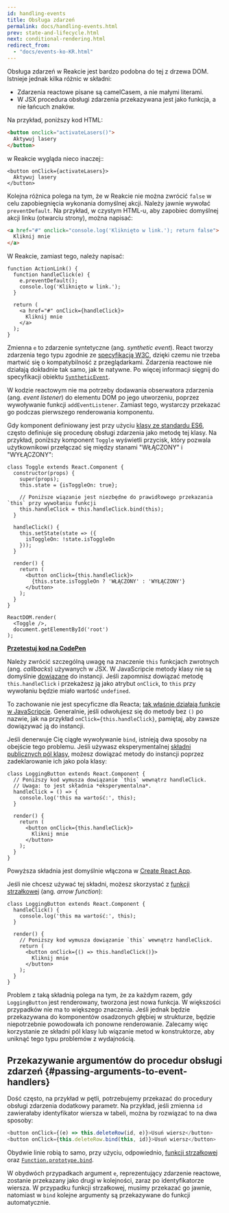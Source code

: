 ```yaml
---
id: handling-events
title: Obsługa zdarzeń
permalink: docs/handling-events.html
prev: state-and-lifecycle.html
next: conditional-rendering.html
redirect_from:
  - "docs/events-ko-KR.html"
---
```


Obsługa zdarzeń w Reakcie jest bardzo podobna do tej z drzewa DOM. Istnieje jednak kilka różnic w składni:

* Zdarzenia reactowe pisane są camelCasem, a nie małymi literami.
* W JSX procedura obsługi zdarzenia przekazywana jest jako funkcja, a nie łańcuch znaków.

Na przykład, poniższy kod HTML:

```html
<button onclick="activateLasers()">
  Aktywuj lasery
</button>
```

w Reakcie wygląda nieco inaczej::

```js{1}
<button onClick={activateLasers}>
  Aktywuj lasery
</button>
```

Kolejna różnica polega na tym, że w Reakcie nie można zwrócić `false` w celu zapobiegnięcia wykonania domyślnej akcji. Należy jawnie wywołać `preventDefault`. Na przykład, w czystym HTML-u, aby zapobiec domyślnej akcji linku (otwarciu strony), można napisać:

```html
<a href="#" onclick="console.log('Kliknięto w link.'); return false">
  Kliknij mnie
</a>
```

W Reakcie, zamiast tego, należy napisać:

```js{2-5,8}
function ActionLink() {
  function handleClick(e) {
    e.preventDefault();
    console.log('Kliknięto w link.');
  }

  return (
    <a href="#" onClick={handleClick}>
      Kliknij mnie
    </a>
  );
}
```

Zmienna `e` to zdarzenie syntetyczne (ang. *synthetic event*). React tworzy zdarzenia tego typu zgodnie ze [specyfikacją W3C](https://www.w3.org/TR/DOM-Level-3-Events/), dzięki czemu nie trzeba martwić się o kompatybilność z przeglądarkami. Zdarzenia reactowe nie działają dokładnie tak samo, jak te natywne. Po więcej informacji sięgnij do specyfikacji obiektu [`SyntheticEvent`](/docs/events.html).

W kodzie reactowym nie ma potrzeby dodawania obserwatora zdarzenia (ang. *event listener*) do elementu DOM po jego utworzeniu, poprzez wywoływanie funkcji `addEventListener`. Zamiast tego, wystarczy przekazać go podczas pierwszego renderowania komponentu.

Gdy komponent definiowany jest przy użyciu [klasy ze standardu ES6](https://developer.mozilla.org/pl/docs/Web/JavaScript/Reference/Classes), często definiuje się procedurę obsługi zdarzenia jako metodę tej klasy. Na przykład, poniższy komponent `Toggle` wyświetli przycisk, który pozwala użytkownikowi przełączać się między stanami "WŁĄCZONY" i "WYŁĄCZONY":

```js{6,7,10-14,18}
class Toggle extends React.Component {
  constructor(props) {
    super(props);
    this.state = {isToggleOn: true};

    // Poniższe wiązanie jest niezbędne do prawidłowego przekazania `this` przy wywołaniu funkcji
    this.handleClick = this.handleClick.bind(this);
  }

  handleClick() {
    this.setState(state => ({
      isToggleOn: !state.isToggleOn
    }));
  }

  render() {
    return (
      <button onClick={this.handleClick}>
        {this.state.isToggleOn ? 'WŁĄCZONY' : 'WYŁĄCZONY'}
      </button>
    );
  }
}

ReactDOM.render(
  <Toggle />,
  document.getElementById('root')
);
```

[**Przetestuj kod na CodePen**](https://codepen.io/gaearon/pen/xEmzGg?editors=0010)

Należy zwrócić szczególną uwagę na znaczenie `this` funkcjach zwrotnych (ang. *callbacks*) używanych w JSX. W JavaScripcie metody klasy nie są domyślnie [dowiązane](https://developer.mozilla.org/pl/docs/Web/JavaScript/Reference/Functions/Funkcje_strzalkowe) do instancji. Jeśli zapomnisz dowiązać metodę `this.handleClick` i przekażesz ją jako atrybut `onClick`, to `this` przy wywołaniu będzie miało wartość `undefined`.

To zachowanie nie jest specyficzne dla Reacta; [tak właśnie działają funkcje w JavaScripcie](https://www.smashingmagazine.com/2014/01/understanding-javascript-function-prototype-bind/). Generalnie, jeśli odwołujesz się do metody bez `()` po nazwie, jak na przykład `onClick={this.handleClick}`, pamiętaj, aby zawsze dowiązywać ją do instancji.

Jeśli denerwuje Cię ciągłe wywoływanie `bind`, istnieją dwa sposoby na obejście tego problemu. Jeśli używasz eksperymentalnej [składni publicznych pól klasy](https://babeljs.io/docs/plugins/transform-class-properties/), możesz dowiązać metody do instancji poprzez zadeklarowanie ich jako pola klasy:

```js{2-6}
class LoggingButton extends React.Component {
  // Poniższy kod wymusza dowiązanie `this` wewnątrz handleClick.
  // Uwaga: to jest składnia *eksperymentalna*.
  handleClick = () => {
    console.log('this ma wartość:', this);
  }

  render() {
    return (
      <button onClick={this.handleClick}>
        Kliknij mnie
      </button>
    );
  }
}
```

Powyższa składnia jest domyślnie włączona w [Create React App](https://github.com/facebookincubator/create-react-app).

Jeśli nie chcesz używać tej składni, możesz skorzystać z [funkcji strzałkowej](https://developer.mozilla.org/pl/docs/Web/JavaScript/Reference/Functions/Funkcje_strzalkowe) (ang. *arrow function*):

```js{7-9}
class LoggingButton extends React.Component {
  handleClick() {
    console.log('this ma wartość:', this);
  }

  render() {
    // Poniższy kod wymusza dowiązanie `this` wewnątrz handleClick.
    return (
      <button onClick={() => this.handleClick()}>
        Kliknij mnie
      </button>
    );
  }
}
```

Problem z taką składnią polega na tym, że za każdym razem, gdy `LoggingButton` jest renderowany, tworzona jest nowa funkcja. W większości przypadków nie ma to większego znaczenia. Jeśli jednak będzie przekazywana do komponentów osadzonych głębiej w strukturze, będzie niepotrzebnie powodowała ich ponowne renderowanie. Zalecamy więc korzystanie ze składni pól klasy lub wiązanie metod w konstruktorze, aby uniknąć tego typu problemów z wydajnością.

## Przekazywanie argumentów do procedur obsługi zdarzeń {#passing-arguments-to-event-handlers}

Dość często, na przykład w pętli, potrzebujemy przekazać do procedury obsługi zdarzenia dodatkowy parametr. Na przykład, jeśli zmienna `id` zawierałaby identyfikator wiersza w tabeli, można by rozwiązać to na dwa sposoby:

```js
<button onClick={(e) => this.deleteRow(id, e)}>Usuń wiersz</button>
<button onClick={this.deleteRow.bind(this, id)}>Usuń wiersz</button>
```

Obydwie linie robią to samo, przy użyciu, odpowiednio, [funkcji strzałkowej](https://developer.mozilla.org/pl/docs/Web/JavaScript/Reference/Functions/Funkcje_strzalkowe) oraz [`Function.prototype.bind`](https://developer.mozilla.org/en-US/docs/Web/JavaScript/Reference/Global_objects/Function/bind).

W obydwóch przypadkach argument `e`, reprezentujący zdarzenie reactowe, zostanie przekazany jako drugi w kolejności, zaraz po identyfikatorze wiersza. W przypadku funkcji strzałkowej, musimy przekazać go jawnie, natomiast w `bind` kolejne argumenty są przekazywane do funkcji automatycznie.
